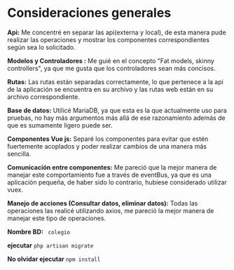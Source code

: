 # Consideraciones generales
**Api:** Me concentré en separar las api(externa y local), de esta manera pude realizar las operaciones y mostrar los componentes correspondientes según sea lo solicitado.

**Modelos y Controladores :** Me guié en el concepto "Fat models, skinny controllers", ya que me gusta que los controladores sean más concisos.

**Rutas:** Las rutas están separadas correctamente, lo que pertenece a la api de la aplicación se encuentra en su archivo y las rutas web están en su archivo correspondiente.

**Base de datos:** Utilicé MariaDB, ya que esta es la que actualmente uso para pruebas, no hay más argumentos más allá de ese razonamiento además de que es sumamente ligero puede ser. 

**Componentes Vue js:** Separé los componentes para evitar que estén fuertemente acoplados y poder realizar cambios de una manera más sencilla.

**Comunicación entre componentes:** Me pareció que la mejor manera de manejar este comportamiento fue a través de eventBus, ya que es una aplicación pequeña, de haber sido lo contrario, hubiese considerado utilizar vuex. 

**Manejo de acciones (Consultar datos, eliminar datos):** Todas las operaciones las realicé utilizando axios, me pareció la mejor manera de manejar este tipo de operaciones.

**Nombre BD:** ``  colegio ``

**ejecutar** `` php artisan migrate ``

**No olvidar ejecutar** `` npm install `` 